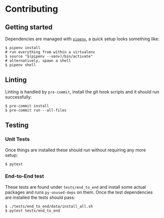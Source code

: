 # Contributing

## Getting started

Dependencies are managed with [`pipenv`](https://pipenv.pypa.io/en/latest/), a
quick setup looks something like:

``` console
$ pipenv install
# run everything from within a virtualenv
$ source "$(pipenv --venv)/bin/activate"
# alternatively, spawn a shell
$ pipenv shell
```

## Linting

Linting is handled by `pre-commit`, install the git hook scripts and it should
run successfully:

``` console
$ pre-commit install
$ pre-commit run --all-files
```

## Testing

### Unit Tests

Once things are installed these should run without requiring any more setup:

``` console
$ pytest
```

### End-to-End test

These tests are found under `tests/end_to_end` and install some actual packages
and runs `py-unused-deps` on them. Once the test dependencies are installed the
tests should pass:

``` console
$ ./tests/end_to_end/data/install_all.sh
$ pytest tests/end_to_end
```
